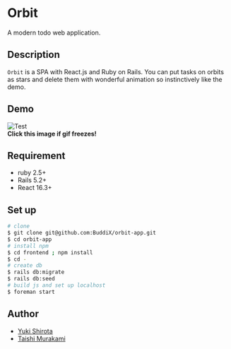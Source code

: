 # Orbit
A modern todo web application.
## Description
`Orbit` is a SPA with React.js and Ruby on Rails. You can put tasks on orbits as stars and delete them with wonderful animation so instinctively like the demo.
## Demo
![Test](https://raw.githubusercontent.com/wiki/BuddiX/orbit-app/images/orbit-readme-trimmed.mov%E3%81%AE%E3%82%B3%E3%83%94%E3%83%BC.gif)   
**Click this image if gif freezes!**

## Requirement
- ruby 2.5+
- Rails 5.2+
- React 16.3+
## Set up
```sh
# clone
$ git clone git@github.com:BuddiX/orbit-app.git
$ cd orbit-app
# install npm
$ cd frontend ; npm install 
$ cd -
# create db
$ rails db:migrate
$ rails db:seed
# build js and set up localhost
$ foreman start
```
## Author
- [Yuki Shirota](https://github.com/rechtburg)
- [Taishi Murakami](https://github.com/bokusunny)
